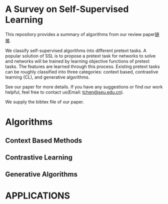 # A Survey on Self-Supervised Learning
This repository provides a summary of algorithms from our review paper[链接](). 

We classify self-supervised algorithms into different pretext tasks. A popular solution of SSL is to propose a pretext task for networks to solve and networks will be trained by learning objective functions of pretext tasks. The features are learned through this process.
Existing pretext tasks can be roughly classified into three categories: context based, contrastive learning (CL), and generative algorithms.
 
See our paper for more details.
If you have any suggestions or find our work helpful, feel free to contact us(Email: tchen@seu.edu.cn). 

We supply the bibtex file of our paper.

# Algorithms
## Context Based Methods


<!--################################################################-->
## Contrastive Learning

<!--################################################################-->
## Generative Algorithms

# APPLICATIONS

